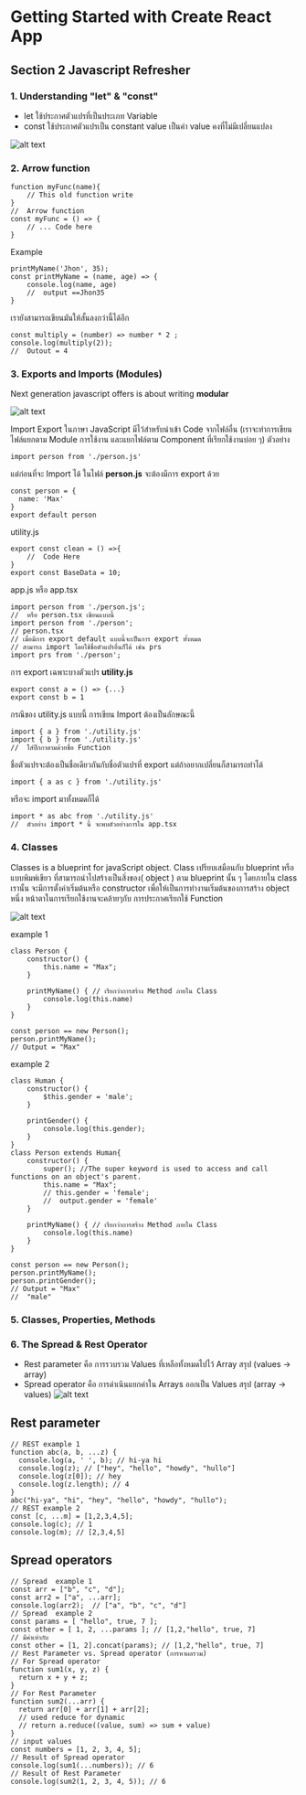 # Getting Started with Create React App
## Section 2 Javascript Refresher
### 1. Understanding "let" & "const"
- let ใช้ประกาศตัวแปรที่เป็นประเภท Variable
- const ใช้ประกาศตัวแปรเป็น constant value เป็นค่า value คงที่ไม่มีเปลี่ยนแปลง

![alt text](https://miro.medium.com/max/1200/0*mYuuRwjUfUOAdHpo.jpg)


### 2. Arrow function
```JS
function myFunc(name){
    // This old function write
}
//  Arrow function
const myFunc = () => {
    // ... Code here
}
```
Example
```JS
printMyName('Jhon', 35);
const printMyName = (name, age) => {
    console.log(name, age)
    //  output ==Jhon35
}
```
เรายังสามารถเขียนมันให้สั้นลงกว่านี้ได้อีก
```JS
const multiply = (number) => number * 2 ;
console.log(multiply(2));
//  Outout = 4
```
### 3. Exports and Imports (Modules)
Next generation javascript offers is about writing **modular**

![alt text](https://samanthaming.gumlet.io/tidbits/79-module-cheatsheet.jpg.gz)

Import Export ในภาษา JavaScript มีไว้สำหรับนำเข้า Code จากไฟล์อื่น (เราจะทำการเขียนไฟล์แยกตาม Module การใช้งาน และแยกไฟล์ตาม Component ที่เรียกใช้งานบ่อย ๆ) ตัวอย่าง
```JS
import person from './person.js'
```
แต่ก่อนที่จะ Import ได้ ในไฟล์ **person.js** จะต้องมีการ export ด้วย
```JS
const person = {
  name: 'Max'
}
export default person
```

utility.js
```JS
export const clean = () =>{
    //  Code Here
}
export const BaseData = 10;
```

app.js หรือ app.tsx
```JS
import person from './person.js';
//  หรือ person.tsx เขียนแบบนี้
import person from './person';
// person.tsx
// เมื่อมีการ export default แบบนี้จะเป็นการ export ทั้งหมด
// สามารถ import โดยใช้ชื่อตัวแปรอื่นก็ได้ เช่น prs
import prs from './person';
```
การ export เฉพาะบางตัวแปร **utility.js**
```JS
export const a = () => {...}
export const b = 1
```
กรณีของ utility.js แบบนี้ การเขียน Import ต้องเป็นลักษณะนี้
```JS
import { a } from './utility.js'
import { b } from './utility.js'
//  ใส่ปีกกาตามด้วยชื่อ Function
```
ชื่อตัวแปรจะต้องเป็นชื่อเดียวกันกับชื่อตัวแปรที่ export แต่ถ้าอยากเปลี่ยนก็สามารถทำได้
```JS
import { a as c } from './utility.js'
```
หรือจะ import มาทั้งหมดก็ได้
```JS
import * as abc from './utility.js'
//  ตัวอย่าง import * นี้ จะพบตัวอย่างการใน app.tsx
```

### 4. Classes
Classes is a blueprint for javaScript object.  Class เปรียบเสมือนกับ blueprint หรือแบบพิมพ์เขียว ที่สามารถนำไปสร้างเป็นสิ่งของ( object ) ตาม  blueprint นั้น ๆ โดยภายใน class เรานั้น จะมีการตั้งค่าเริ่มต้นหรือ constructor เพื่อให้เป็นการทำงานเริ่มต้นของการสร้าง object หนึ่ง หน้าตาในการเรียกใช้งานจะคล้ายๆกับ การประกาศเรียกใช้ Function 

![alt text](https://samanthaming.gumlet.io/tidbits/39-es6-classes.jpg.gz)

example 1
```JS
class Person {
    constructor() {
        this.name = "Max";
    } 

    printMyName() { // เรียกว่าการสร้าง Method ภายใน Class
        console.log(this.name)
    }
}

const person == new Person();
person.printMyName();
// Output = "Max"
```
example 2
```JS
class Human {
    constructor() {
        $this.gender = 'male';
    }

    printGender() {
        console.log(this.gender);
    }
}
class Person extends Human{
    constructor() {
        super(); //The super keyword is used to access and call functions on an object's parent.
        this.name = "Max";
        // this.gender = 'female';
        //  output.gender = 'female'
    } 

    printMyName() { // เรียกว่าการสร้าง Method ภายใน Class
        console.log(this.name)
    }
}

const person == new Person();
person.printMyName();
person.printGender();
// Output = "Max"
//  "male"
```

### 5. Classes, Properties, Methods

### 6. The Spread & Rest Operator
- Rest parameter คือ การรวบรวม Values ที่เหลือทั้งหมดไปไว้ Array สรุป (values -> array)
- Spread operator คือ การดำเนินแยกค่าใน Arrays ออกเป็น Values สรุป (array -> values)
![alt text](https://i.ytimg.com/vi/qMlReipXP5A/maxresdefault.jpg)
## Rest parameter
```JS
// REST example 1
function abc(a, b, ...z) {
  console.log(a, ' ', b); // hi-ya hi
  console.log(z); // ["hey", "hello", "howdy", "hullo"]
  console.log(z[0]); // hey
  console.log(z.length); // 4
}
abc("hi-ya", "hi", "hey", "hello", "howdy", "hullo");
// REST example 2
const [c, ...m] = [1,2,3,4,5];
console.log(c); // 1
console.log(m); // [2,3,4,5]
```
## Spread operators
```JS
// Spread  example 1
const arr = ["b", "c", "d"];
const arr2 = ["a", ...arr];
console.log(arr2);  // ["a", "b", "c", "d"]
// Spread  example 2
const params = [ "hello", true, 7 ];
const other = [ 1, 2, ...params ]; // [1,2,"hello", true, 7]
// มีค่าเท่ากับ
const other = [1, 2].concat(params); // [1,2,"hello", true, 7]
// Rest Parameter vs. Spread operator (การหาผลรวม)
// For Spread operator
function sum1(x, y, z) {
  return x + y + z;
}
// For Rest Parameter
function sum2(...arr) {
  return arr[0] + arr[1] + arr[2];
  // used reduce for dynamic
  // return a.reduce((value, sum) => sum + value)
}
// input values
const numbers = [1, 2, 3, 4, 5];
// Result of Spread operator
console.log(sum1(...numbers)); // 6
// Result of Rest Parameter
console.log(sum2(1, 2, 3, 4, 5)); // 6
```



